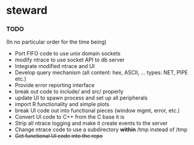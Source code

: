 # steward

### TODO

(In no particular order for the time being)

* Port FIFO code to use unix domain sockets
* modify ntrace to use socket API to db server
* Integrate modified ntrace and UI
* Develop query mechanism (all content: hex, ASCII, ... types: NET, PIPE etc.)
* Provide error reporting interface
* break out code to include/ and src/ properly
* update UI to spawn process and set up all peripherals
* import R functionality and simple plots
* break UI code out into functional pieces (window mgmt, error, etc.)
* Convert UI code to C++ from the C base it is
* Strip all ntrace logging and make it create events to the server
* Change ntrace code to use a subdirectory **within** /tmp instead of /tmp
* ~~Get functional UI code into the repo~~
